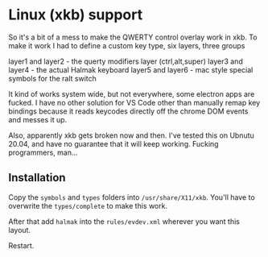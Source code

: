 # Linux (xkb) support

So it's a bit of a mess to make the QWERTY control overlay work in xkb.
To make it work I had to define a custom key type, six layers, three groups

layer1 and layer2 - the querty modifiers layer (ctrl,alt,super)
layer3 and layer4 - the actual Halmak keyboard
layer5 and layer6 - mac style special symbols for the ralt switch

It kind of works system wide, but not everywhere, some electron apps
are fucked. I have no other solution for VS Code other than manually
remap key bindings because it reads keycodes directly off the chrome
DOM events and messes it up.

Also, apparently xkb gets broken now and then. I've tested this on Ubnutu 20.04, 
and have no guarantee that it will keep working. Fucking programmers, man...

## Installation

Copy the `symbols` and `types` folders into `/usr/share/X11/xkb`.
You'll have to overwrite the `types/complete` to make this work.

After that add `halmak` into the `rules/evdev.xml` wherever you
want this layout.

Restart.